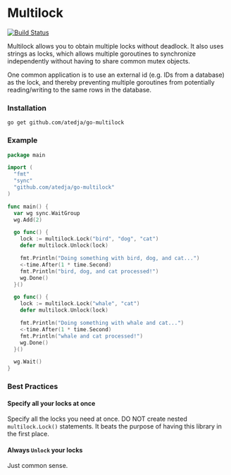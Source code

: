 # Multilock

[![Build Status](https://travis-ci.org/atedja/go-multilock.svg?branch=master)](https://travis-ci.org/atedja/go-multilock)

Multilock allows you to obtain multiple locks without deadlock. It also uses
strings as locks, which allows multiple goroutines to synchronize independently
without having to share common mutex objects.

One common application is to use an external id (e.g. IDs from a database)
as the lock, and thereby preventing multiple goroutines from potentially
reading/writing to the same rows in the database.

### Installation

    go get github.com/atedja/go-multilock

### Example

```go
package main

import (
  "fmt"
  "sync"
  "github.com/atedja/go-multilock"
)

func main() {
  var wg sync.WaitGroup
  wg.Add(2)

  go func() {
    lock := multilock.Lock("bird", "dog", "cat")
    defer multilock.Unlock(lock)

    fmt.Println("Doing something with bird, dog, and cat...")
    <-time.After(1 * time.Second)
    fmt.Println("bird, dog, and cat processed!")
    wg.Done()
  }()

  go func() {
    lock := multilock.Lock("whale", "cat")
    defer multilock.Unlock(lock)

    fmt.Println("Doing something with whale and cat...")
    <-time.After(1 * time.Second)
    fmt.Println("whale and cat processed!")
    wg.Done()
  }()

  wg.Wait()
}
```

### Best Practices

#### Specify all your locks at once

Specify all the locks you need at once. DO NOT create nested `multilock.Lock()`
statements.  It beats the purpose of having this library in the first place.

#### Always `Unlock` your locks

Just common sense.
